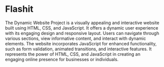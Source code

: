 # Flashit
The Dynamic Website Project is a visually appealing and interactive website built using HTML, CSS, and JavaScript. It offers a dynamic user experience with its engaging design and responsive layout. Users can navigate through various sections, view informative content, and interact with dynamic elements. The website incorporates JavaScript for enhanced functionality, such as form validation, animated transitions, and interactive features. It represents the power of HTML, CSS, and JavaScript in creating an engaging online presence for businesses or individuals.

